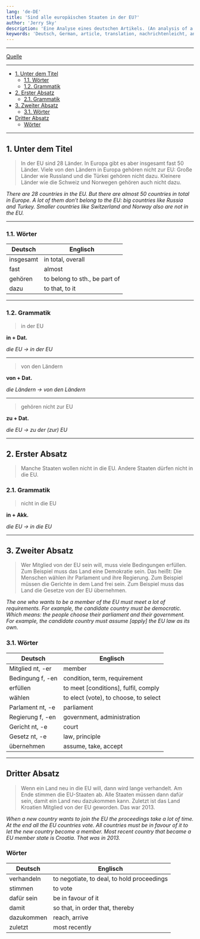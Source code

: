 ```yaml
---
lang: 'de-DE'
title: 'Sind alle europäischen Staaten in der EU?'
author: 'Jerry Sky'
description: 'Eine Analyse eines deutschen Artikels. (An analysis of a German article.)'
keywords: 'Deutsch, German, article, translation, nachrichtenleicht, analysis, european union, Artikel, Analyse, europäische Union, EU'
---
```


---

[Artikel]: https://www.nachrichtenleicht.de/die-europaeische-union-einfach-erklaert-sind-alle.3967.de.html?dram:article_id=447468

[Quelle][Artikel]

---

- [1. Unter dem Titel](#1-unter-dem-titel)
    - [1.1. Wörter](#11-wörter)
    - [1.2. Grammatik](#12-grammatik)
- [2. Erster Absatz](#2-erster-absatz)
    - [2.1. Grammatik](#21-grammatik)
- [3. Zweiter Absatz](#3-zweiter-absatz)
    - [3.1. Wörter](#31-wörter)
- [Dritter Absatz](#dritter-absatz)
    - [Wörter](#wörter)

---

## 1. Unter dem Titel

> In der EU sind 28 Länder. In Europa gibt es aber insgesamt fast 50 Länder. Viele von den Ländern in Europa gehören nicht zur EU: Große Länder wie Russland und die Türkei gehören nicht dazu. Kleinere Länder wie die Schweiz und Norwegen gehören auch nicht dazu.

*There are 28 countries in the EU. But there are almost 50 countries in total in Europe. A lot of them don’t belong to the EU: big countries like Russia and Turkey. Smaller countries like Switzerland and Norway also are not in the EU.*

---

### 1.1. Wörter

| Deutsch   | Englisch                      |
| --------- | ----------------------------- |
| insgesamt | in total, overall             |
| fast      | almost                        |
| gehören   | to belong to sth., be part of |
| dazu      | to that, to it                |


---

### 1.2. Grammatik

> in der EU

**in + Dat.**

*die EU → in der EU*

---

> von den Ländern

**von + Dat.**

*die Ländern → von den Ländern*

---

> gehören nicht zur EU

**zu + Dat.**

*die EU → zu der (zur) EU*

---

## 2. Erster Absatz

> Manche Staaten wollen nicht in die EU. Andere Staaten dürfen nicht in die EU.

### 2.1. Grammatik

> nicht in die EU

**in + Akk.**

*die EU → in die EU*

---

## 3. Zweiter Absatz

> Wer Mitglied von der EU sein will, muss viele Bedingungen erfüllen. Zum Beispiel muss das Land eine Demokratie sein. Das heißt: Die Menschen wählen ihr Parlament und ihre Regierung. Zum Beispiel müssen die Gerichte in dem Land frei sein. Zum Beispiel muss das Land die Gesetze von der EU übernehmen.

*The one who wants to be a member of the EU must meet a lot of requirements. For example, the candidate country must be democratic. Which means: the people choose their parliament and their government. For example, the candidate country must assume [apply] the EU law as its own.*

### 3.1. Wörter

| Deutsch          | Englisch                              |
| ---------------- | ------------------------------------- |
| Mitglied nt, -er | member                                |
| Bedingung f, -en | condition, term, requirement          |
| erfüllen         | to meet [conditions], fulfil, comply  |
| wählen           | to elect (vote), to choose, to select |
| Parlament nt, -e | parliament                            |
| Regierung f, -en | government, administration            |
| Gericht nt, -e   | court                                 |
| Gesetz nt, -e    | law, principle                        |
| übernehmen       | assume, take, accept                  |

---

## Dritter Absatz

> Wenn ein Land neu in die EU will, dann wird lange verhandelt. Am Ende stimmen die EU-Staaten ab. Alle Staaten müssen dann dafür sein, damit ein Land neu dazukommen kann. Zuletzt ist das Land Kroatien Mitglied von der EU geworden. Das war 2013.

*When a new country wants to join the EU the proceedings take a lot of time. At the end all the EU countries vote. All countries must be in favour of it to let the new country become a member. Most recent country that became a EU member state is Croatia. That was in 2013.*

### Wörter

| Deutsch    | Englisch                                   |
| ---------- | ------------------------------------------ |
| verhandeln | to negotiate, to deal, to hold proceedings |
| stimmen    | to vote                                    |
| dafür sein | be in favour of it                         |
| damit      | so that, in order that, thereby            |
| dazukommen | reach, arrive                              |
| zuletzt    | most recently                              |
